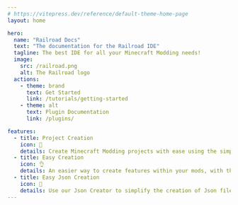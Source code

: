 ```yaml
---
# https://vitepress.dev/reference/default-theme-home-page
layout: home

hero:
  name: "Railroad Docs"
  text: "The documentation for the Railroad IDE"
  tagline: The best IDE for all your Minecraft Modding needs!
  image: 
    src: /railroad.png
    alt: The Railroad logo
  actions:
    - theme: brand
      text: Get Started
      link: /tutorials/getting-started
    - theme: alt
      text: Plugin Documentation
      link: /plugins/

features:
  - title: Project Creation
    icon: 🔨
    details: Create Minecraft Modding projects with ease using the simple & effective project creation wizard.
  - title: Easy Creation
    icon: 👌
    details: An easier way to create features within your mods, with the IDE creating the boilerplate code for you.
  - title: Easy Json Creation
    icon: 📑
    details: Use our Json Creator to simplify the creation of Json files, for features such as Loot Tables, Crafting Recipes, and much more.
---
```


